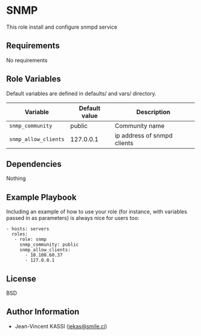 SNMP
=========

This role install and configure snmpd service

Requirements
------------

No requirements

Role Variables
--------------

Default variables are defined in defaults/ and vars/ directory.

| Variable | Default value | Description |
| -------- | ------------- | ----------- |
| `snmp_community` | public | Community name |
| `snmp_allow_clients` | 127.0.0.1 | ip address of snmpd clients |

Dependencies
------------

Nothing

Example Playbook
----------------

Including an example of how to use your role (for instance, with variables passed in as parameters) is always nice for users too:

```
- hosts: servers
  roles:
   - role: snmp
     snmp_community: public
     snmp_allow_clients:
       - 10.100.60.37
       - 127.0.0.1
```

License
-------

BSD

Author Information
------------------

* Jean-Vincent KASSI (jekas@smile.ci)
